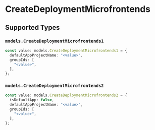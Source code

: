 # CreateDeploymentMicrofrontends


## Supported Types

### `models.CreateDeploymentMicrofrontends1`

```typescript
const value: models.CreateDeploymentMicrofrontends1 = {
  defaultAppProjectName: "<value>",
  groupIds: [
    "<value>",
  ],
};
```

### `models.CreateDeploymentMicrofrontends2`

```typescript
const value: models.CreateDeploymentMicrofrontends2 = {
  isDefaultApp: false,
  defaultAppProjectName: "<value>",
  groupIds: [
    "<value>",
  ],
};
```

